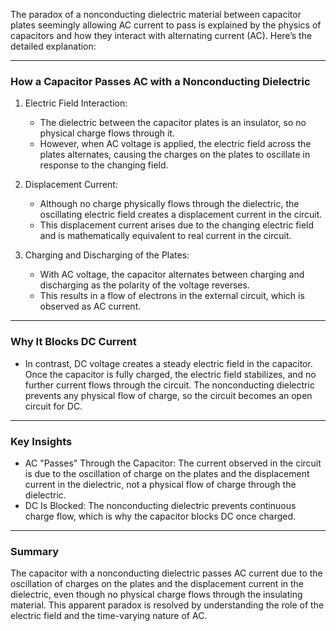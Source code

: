 The paradox of a nonconducting dielectric material between capacitor plates seemingly allowing AC current to pass is explained by the physics of capacitors and how they interact with alternating current (AC). Here’s the detailed explanation:

---

### How a Capacitor Passes AC with a Nonconducting Dielectric

1. Electric Field Interaction:
   - The dielectric between the capacitor plates is an insulator, so no physical charge flows through it.
   - However, when AC voltage is applied, the electric field across the plates alternates, causing the charges on the plates to oscillate in response to the changing field.

2. Displacement Current:
   - Although no charge physically flows through the dielectric, the oscillating electric field creates a displacement current in the circuit.
   - This displacement current arises due to the changing electric field and is mathematically equivalent to real current in the circuit.

3. Charging and Discharging of the Plates:
   - With AC voltage, the capacitor alternates between charging and discharging as the polarity of the voltage reverses.
   - This results in a flow of electrons in the external circuit, which is observed as AC current.

---

### Why It Blocks DC Current
- In contrast, DC voltage creates a steady electric field in the capacitor. Once the capacitor is fully charged, the electric field stabilizes, and no further current flows through the circuit. The nonconducting dielectric prevents any physical flow of charge, so the circuit becomes an open circuit for DC.

---

### Key Insights
- AC "Passes" Through the Capacitor: The current observed in the circuit is due to the oscillation of charge on the plates and the displacement current in the dielectric, not a physical flow of charge through the dielectric.
- DC Is Blocked: The nonconducting dielectric prevents continuous charge flow, which is why the capacitor blocks DC once charged.

---

### Summary
The capacitor with a nonconducting dielectric passes AC current due to the oscillation of charges on the plates and the displacement current in the dielectric, even though no physical charge flows through the insulating material. This apparent paradox is resolved by understanding the role of the electric field and the time-varying nature of AC.
